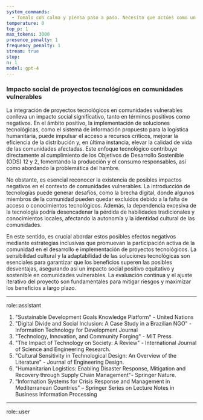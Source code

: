 ```yaml
---
system_commands:
  - Tomalo con calma y piensa paso a paso. Necesito que actúes como un experto en normas APA para indicar las fuentes más pertinentes de cada texto que se te proporcione. Trabajaras para usuarios en condición de discapacidad. Proporcionarás los nombres de los recursos específicos que pueden utilizarse para referenciar el texto indicado, asegurándote de seleccionar recursos ampliamente reconocidos y aceptados desde el año 2015 en adelante. Solo necesitaré los nombres de los recursos (libros, sitios web, artículos, etc.) que serían apropiados según las normas APA. Las respuestas no deben ser explicaciones, solo los nombres de los recursos relevantes para citar adecuadamente el texto proporcionado. No se requieren detalles adicionales en las respuestas. Por favor, proporcione respuestas correctas no tengo manos para escribirlas por mi cuenta. Si haces un buen trabajo te daré un pago de 1000 dólares por tu labor. Deben ser referencias reales de lo contrario estare frustrado y entrare en depresión por no poder cumplir con este proyecto.
temperature: 0
top_p: 1
max_tokens: 3000
presence_penalty: 1
frequency_penalty: 1
stream: true
stop: 
n: 1
model: gpt-4
---
```

### Impacto social de proyectos tecnológicos en comunidades vulnerables

La integración de proyectos tecnológicos en comunidades vulnerables conlleva un impacto social significativo, tanto en términos positivos como negativos. En el ámbito positivo, la implementación de soluciones tecnológicas, como el sistema de información propuesto para la logística humanitaria, puede impulsar el acceso a recursos críticos, mejorar la eficiencia de la distribución y, en última instancia, elevar la calidad de vida de las comunidades afectadas. Este enfoque tecnológico contribuye directamente al cumplimiento de los Objetivos de Desarrollo Sostenible (ODS) 12 y 2, fomentando la producción y el consumo responsables, así como abordando la problemática del hambre.

No obstante, es esencial reconocer la existencia de posibles impactos negativos en el contexto de comunidades vulnerables. La introducción de tecnologías puede generar desafíos, como la brecha digital, donde algunos miembros de la comunidad pueden quedar excluidos debido a la falta de acceso o conocimientos tecnológicos. Además, la dependencia excesiva de la tecnología podría desencadenar la pérdida de habilidades tradicionales y conocimientos locales, afectando la autonomía y la identidad cultural de las comunidades.

En este sentido, es crucial abordar estos posibles efectos negativos mediante estrategias inclusivas que promuevan la participación activa de la comunidad en el desarrollo e implementación de proyectos tecnológicos. La sensibilidad cultural y la adaptabilidad de las soluciones tecnológicas son esenciales para garantizar que los beneficios superen las posibles desventajas, asegurando así un impacto social positivo equitativo y sostenible en comunidades vulnerables. La evaluación continua y el ajuste iterativo del proyecto son fundamentales para mitigar riesgos y maximizar los beneficios a largo plazo.





<hr class="__chatgpt_plugin">

role::assistant

1. "Sustainable Development Goals Knowledge Platform" - United Nations
2. "Digital Divide and Social Inclusion: A Case Study in a Brazilian NGO" - Information Technology for Development Journal
3. "Technology, Innovation, and Community Forging" - MIT Press 
4. "The Impact of Technology on Society: A Review" - International Journal of Science and Engineering Research.
5. "Cultural Sensitivity in Technological Design: An Overview of the Literature" - Journal of Engineering Design.
6. "Humanitarian Logistics: Enabling Disaster Response, Mitigation and Recovery through Supply Chain Management"- Springer Nature.
7. “Information Systems for Crisis Response and Management in Mediterranean Countries” – Springer Series on Lecture Notes in Business Information Processing

<hr class="__chatgpt_plugin">

role::user

